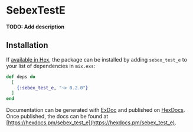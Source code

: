 # SebexTestE

**TODO: Add description**

## Installation

If [available in Hex](https://hex.pm/docs/publish), the package can be installed
by adding `sebex_test_e` to your list of dependencies in `mix.exs`:

```elixir
def deps do
  [
    {:sebex_test_e, "~> 0.2.0"}
  ]
end
```

Documentation can be generated with [ExDoc](https://github.com/elixir-lang/ex_doc)
and published on [HexDocs](https://hexdocs.pm). Once published, the docs can
be found at [https://hexdocs.pm/sebex_test_e](https://hexdocs.pm/sebex_test_e).

